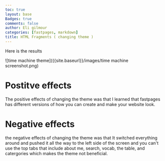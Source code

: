```yaml
---
toc: true
layout: base
Badges: true
comments: false
author: Eli gilmour
categories: [fastpages, markdown]
title: HTML Fragments ( changing theme )
---
```


Here is the results

![time machine theme]({{site.baseurl}}/images/time machine screenshot.png)

# Postitve effects

The positive effects of changing the theme was that I learned that fastpages has different versions of how you can create and make your website look.

# Negative effects 

the negative effects of changing the theme was that It switched everything around and pushed it all the way to the left side of the screen and you can't use the top tabs that include about me, search, vocab, the table, and catergories which makes the theme not beneficial.
